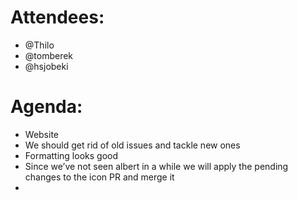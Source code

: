 # Attendees:
- @Thilo
- @tomberek
- @hsjobeki
# Agenda:
- Website
- We should get rid of old issues and tackle new ones
- Formatting looks good
- Since we’ve not seen albert in a while we will apply the pending changes to the icon PR and merge it
-